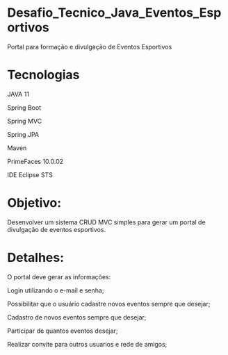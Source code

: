 # Desafio_Tecnico_Java_Eventos_Esportivos
Portal para formação e divulgação de Eventos Esportivos

# Tecnologias
JAVA 11 <p>
Spring Boot <p>
Spring MVC <p>
Spring JPA <p>
Maven <p>
PrimeFaces 10.0.02 <p>
IDE Eclipse STS


# Objetivo:
Desenvolver um sistema CRUD MVC simples para gerar um portal de divulgação de eventos esportivos.

# Detalhes:
O portal deve gerar as informações:

Login utilizando o e-mail e senha;

Possibilitar que o usuário cadastre novos eventos sempre que desejar;

Cadastro de novos eventos sempre que desejar;

Participar de quantos eventos desejar;

Realizar convite para outros usuarios e rede de amigos;
